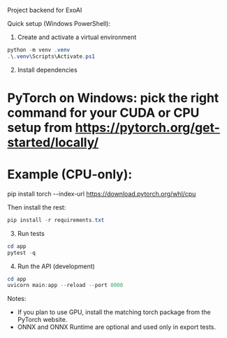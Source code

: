 Project backend for ExoAI

Quick setup (Windows PowerShell):

1. Create and activate a virtual environment

```powershell
python -m venv .venv
.\.venv\Scripts\Activate.ps1
```

2. Install dependencies

# PyTorch on Windows: pick the right command for your CUDA or CPU setup from https://pytorch.org/get-started/locally/

# Example (CPU-only):

pip install torch --index-url https://download.pytorch.org/whl/cpu

Then install the rest:

```powershell
pip install -r requirements.txt
```

3. Run tests

```powershell
cd app
pytest -q
```

4. Run the API (development)

```powershell
cd app
uvicorn main:app --reload --port 8000
```

Notes:

- If you plan to use GPU, install the matching torch package from the PyTorch website.
- ONNX and ONNX Runtime are optional and used only in export tests.

